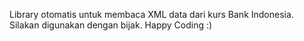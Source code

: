 Library otomatis untuk membaca XML data dari kurs Bank Indonesia. Silakan digunakan dengan bijak. Happy Coding :)
